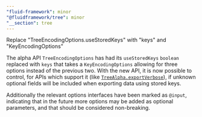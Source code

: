 ```yaml
---
"fluid-framework": minor
"@fluidframework/tree": minor
"__section": tree
---
```

Replace "TreeEncodingOptions.useStoredKeys" with "keys" and "KeyEncodingOptions"

The alpha API `TreeEncodingOptions` has had its `useStoredKeys` `boolean` replaced with `keys` that takes a `KeyEncodingOptions` allowing for three options instead of the previous two.
With the new API, it is now possible to control, for APIs which support it (like [`TreeAlpha.exportVerbose`](https://fluidframework.com/docs/api/fluid-framework/treealpha-interface#exportverbose-methodsignature)), if unknown optional fields will be included when exporting data using stored keys.

Additionally the relevant options interfaces have been marked as `@input`, indicating that in the future more options may be added as optional parameters, and that should be considered non-breaking.
